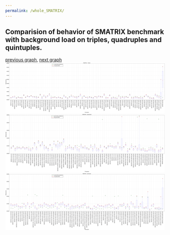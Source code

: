 ```yaml
---
permalink: /whole_SMATRIX/
---
```



 ## Comparision of behavior of SMATRIX benchmark with background load on triples, quadruples and quintuples.

[previous graph](../whole_ROD/), [next graph](../whole_SORTD/)
![graph figure](./images/triple/SMATRIX_box.png)![graph figure](./images/quadruple/SMATRIX_box.png)![graph figure](./images/quintuple/SMATRIX_box.png)